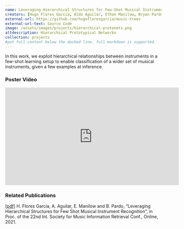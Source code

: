 ```yaml
---
name: Leveraging Hierarchical Structures for Few-Shot Musical Instrument Recognition
creators: [Hugo Flores Garcia, Aldo Aguilar, Ethan Manilow, Bryan Pardo]
external-url: https://github.com/hugofloresgarcia/music-trees
external-url-text: Source Code
image: /assets/images/projects/hierarchical-protonets.png
altdescription: Hierarchical Prototypical Networks 
collection: projects
#put full content below the dashed line. full markdown is supported.
---
```


In this work, we exploit hierarchical relationships between instruments in a few-shot learning setup to enable classification of a wider set of musical instruments, given a few examples at inference.

### Poster Video 

<iframe width="560" height="315" src="https://www.youtube.com/embed/BcK_FflSddA" title="YouTube video player" frameborder="0" allow="accelerometer; autoplay; clipboard-write; encrypted-media; gyroscope; picture-in-picture" allowfullscreen></iframe>

### Related Publications

[[pdf]](https://arxiv.org/pdf/2107.07029.pdf) H. Flores Garcia, A. Aguilar, E. Manilow and B. Pardo, “Leveraging Hierarchical Structures for Few Shot Musical Instrument Recognition”, in Proc. of the 22nd Int. Society for Music Information Retrieval Conf., Online, 2021.


